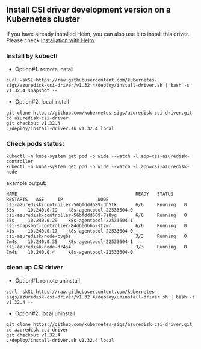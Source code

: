 ## Install CSI driver development version on a Kubernetes cluster
If you have already installed Helm, you can also use it to install this driver. Please check [Installation with Helm](../charts/README.md).

### Install by kubectl
 - Option#1. remote install
```console
curl -skSL https://raw.githubusercontent.com/kubernetes-sigs/azuredisk-csi-driver/v1.32.4/deploy/install-driver.sh | bash -s v1.32.4 snapshot --
```

 - Option#2. local install
```console
git clone https://github.com/kubernetes-sigs/azuredisk-csi-driver.git
cd azuredisk-csi-driver
git checkout v1.32.4
./deploy/install-driver.sh v1.32.4 local
```

### Check pods status:

```console
kubectl -n kube-system get pod -o wide --watch -l app=csi-azuredisk-controller
kubectl -n kube-system get pod -o wide --watch -l app=csi-azuredisk-node
```

example output:

```console
NAME                                            READY   STATUS    RESTARTS   AGE     IP             NODE
csi-azuredisk-controller-56bfddd689-dh5tk       6/6     Running   0          35s     10.240.0.19    k8s-agentpool-22533604-0
csi-azuredisk-controller-56bfddd689-7s8yg       6/6     Running   0          35s     10.240.0.29    k8s-agentpool-22533604-1
csi-snapshot-controller-84db6dbbb-stzwr         6/6     Running   0          41s     10.240.0.17    k8s-agentpool-22533604-0
csi-azuredisk-node-cvgbs                        3/3     Running   0          7m4s    10.240.0.35    k8s-agentpool-22533604-1
csi-azuredisk-node-dr4s4                        3/3     Running   0          7m4s    10.240.0.4     k8s-agentpool-22533604-0
```

### clean up CSI driver
 - Option#1. remote uninstall
```console
curl -skSL https://raw.githubusercontent.com/kubernetes-sigs/azuredisk-csi-driver/v1.32.4/deploy/uninstall-driver.sh | bash -s v1.32.4 --
```

 - Option#2. local uninstall
```console
git clone https://github.com/kubernetes-sigs/azuredisk-csi-driver.git
cd azuredisk-csi-driver
git checkout v1.32.4
./deploy/install-driver.sh v1.32.4 local
```
